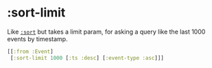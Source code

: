 # :sort-limit

Like [`:sort`](sort.md) but takes a limit param, for asking a query like the last 1000 events by timestamp.

```clojure 
[[:from :Event]
 [:sort-limit 1000 [:ts :desc] [:event-type :asc]]]
```